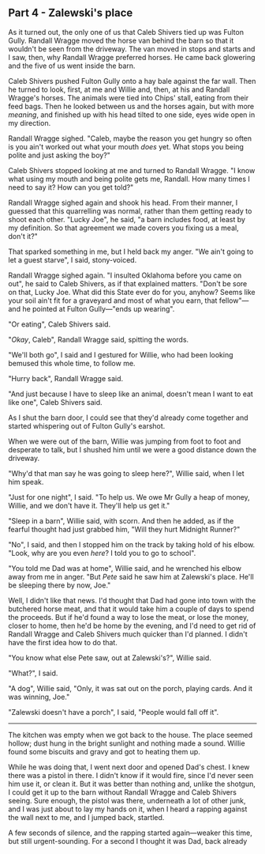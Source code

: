 ## Part 4 - Zalewski's place

As it turned out, the only one of us that Caleb Shivers tied up was Fulton Gully. Randall Wragge moved the horse van behind the barn so that it wouldn't be seen from the driveway. The van moved in stops and starts and I saw, then, why Randall Wragge preferred horses. He came back glowering and the five of us went inside the barn.

Caleb Shivers pushed Fulton Gully onto a hay bale against the far wall. Then he turned to look, first, at me and Willie and, then, at his and Randall Wragge's horses. The animals were tied into Chips' stall, eating from their feed bags. Then he looked between us and the horses again, but with more *meaning*, and finished up with his head tilted to one side, eyes wide open in my direction.

Randall Wragge sighed. "Caleb, maybe the reason you get hungry so often is you ain't worked out what your mouth *does* yet. What stops you being polite and just asking the boy?"

Caleb Shivers stopped looking at me and turned to Randall Wragge. "I know what using my mouth and being polite gets me, Randall. How many times I need to say it? How can you get told?"

Randall Wragge sighed again and shook his head. From their manner, I guessed that this quarrelling was normal, rather than them getting ready to shoot each other. "Lucky Joe", he said, "a barn includes food, at least by my definition. So that agreement we made covers you fixing us a meal, don't it?"

That sparked something in me, but I held back my anger. "We ain't going to let a guest starve", I said, stony-voiced.

Randall Wragge sighed again. "I insulted Oklahoma before you came on out", he said to Caleb Shivers, as if that explained matters. "Don't be sore on that, Lucky Joe. What did this State ever do for you, anyhow? Seems like your soil ain't fit for a graveyard and most of what you earn, that fellow"—and he pointed at Fulton Gully—"ends up wearing".

"Or eating", Caleb Shivers said.

"*Okay*, Caleb", Randall Wragge said, spitting the words.

"We'll both go", I said and I gestured for Willie, who had been looking bemused this whole time, to follow me.

"Hurry back", Randall Wragge said.

"And just because I have to sleep like an animal, doesn't mean I want to eat like one", Caleb Shivers said.

As I shut the barn door, I could see that they'd already come together and started whispering out of Fulton Gully's earshot.

When we were out of the barn, Willie was jumping from foot to foot and desperate to talk, but I shushed him until we were a good distance down the driveway.

"Why'd that man say he was going to sleep here?", Willie said, when I let him speak.

"Just for one night", I said. "To help us. We owe Mr Gully a heap of money, Willie, and we don't have it. They'll help us get it."

"Sleep in a barn", Willie said, with scorn. And then he added, as if the fearful thought had just grabbed him, "Will they hurt Midnight Runner?"

"No", I said, and then I stopped him on the track by taking hold of his elbow. "Look, why are you even *here*? I told you to go to school".

"You told me Dad was at home", Willie said, and he wrenched his elbow away from me in anger. "But *Pete* said he saw him at Zalewski's place. He'll be sleeping there by now, Joe."

Well, I didn't like that news. I'd thought that Dad had gone into town with the butchered horse meat, and that it would take him a couple of days to spend the proceeds. But if he'd found a way to lose the meat, or lose the money, closer to home, then he'd be home by the evening, and I'd need to get rid of Randall Wragge and Caleb Shivers much quicker than I'd planned. I didn't have the first idea how to do that.

"You know what else Pete saw, out at Zalewski's?", Willie said.

"What?", I said.

"A dog", Willie said, "Only, it was sat out on the porch, playing cards. And it was winning, Joe."

"Zalewski doesn't have a porch", I said, "People would fall off it".

***

The kitchen was empty when we got back to the house. The place seemed hollow; dust hung in the bright sunlight and nothing made a sound. Willie found some biscuits and gravy and got to heating them up.

While he was doing that, I went next door and opened Dad's chest. I knew there was a pistol in there. I didn't know if it would fire, since I'd never seen him use it, or clean it. But it was better than nothing and, unlike the shotgun, I could get it up to the barn without Randall Wragge and Caleb Shivers seeing. Sure enough, the pistol was there, underneath a lot of other junk, and I was just about to lay my hands on it, when I heard a rapping against the wall next to me, and I jumped back, startled.

A few seconds of silence, and the rapping started again—weaker this time, but still urgent-sounding. For a second I thought it was Dad, back already   
